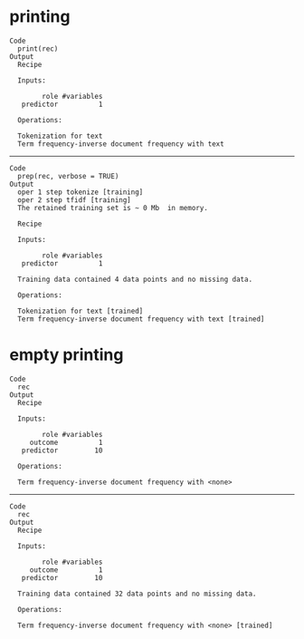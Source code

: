 # printing

    Code
      print(rec)
    Output
      Recipe
      
      Inputs:
      
            role #variables
       predictor          1
      
      Operations:
      
      Tokenization for text
      Term frequency-inverse document frequency with text

---

    Code
      prep(rec, verbose = TRUE)
    Output
      oper 1 step tokenize [training] 
      oper 2 step tfidf [training] 
      The retained training set is ~ 0 Mb  in memory.
      
      Recipe
      
      Inputs:
      
            role #variables
       predictor          1
      
      Training data contained 4 data points and no missing data.
      
      Operations:
      
      Tokenization for text [trained]
      Term frequency-inverse document frequency with text [trained]

# empty printing

    Code
      rec
    Output
      Recipe
      
      Inputs:
      
            role #variables
         outcome          1
       predictor         10
      
      Operations:
      
      Term frequency-inverse document frequency with <none>

---

    Code
      rec
    Output
      Recipe
      
      Inputs:
      
            role #variables
         outcome          1
       predictor         10
      
      Training data contained 32 data points and no missing data.
      
      Operations:
      
      Term frequency-inverse document frequency with <none> [trained]

